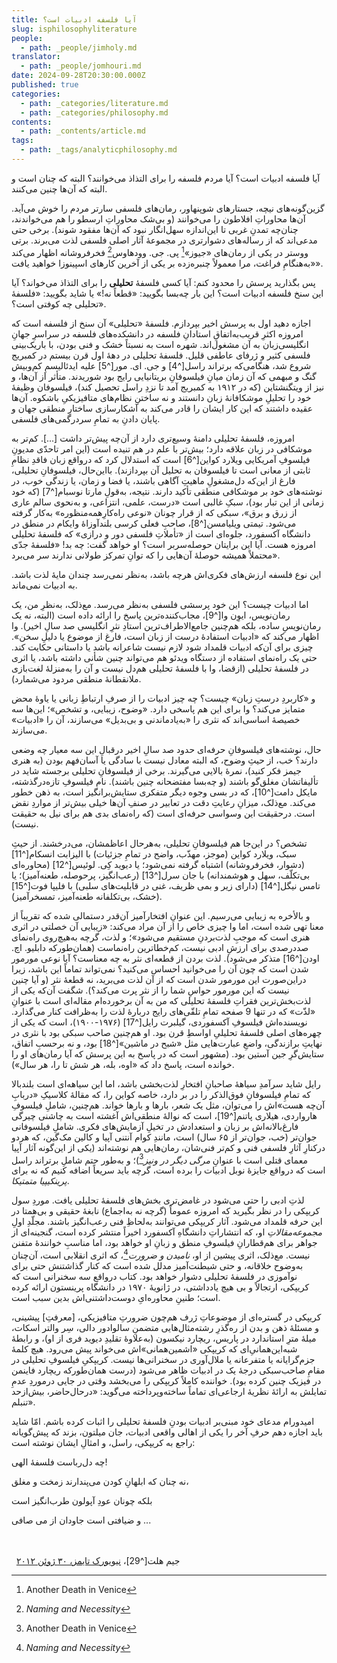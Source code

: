 ```yaml
---
title: آيا فلسفه ادبیات است؟
slug: isphilosophyliterature
people:
  - path: _people/jimholy.md
translator:
  - path: _people/jomhouri.md
date: 2024-09-28T20:30:00.000Z
published: true
categories:
  - path: _categories/literature.md
  - path: _categories/philosophy.md
contents:
  - path: _contents/article.md
tags:
  - path: _tags/analyticphilosophy.md
---
```




آیا فلسفه ادبیات است؟ آیا مردم فلسفه را برای التذاذ می‌خوانند؟ البته که چنان است و البته که آن‌ها چنین می‌کنند.

گزین‌گونه‌های نیچه، جستارهای شوپنهاور، رمان‌های فلسفی سارتر مردم را خوش می‌آید. آن‌ها محاوراتِ افلاطون را می‌خوانند (و بی‌شک محاوراتِ ارسطو را هم می‌خواندند، چنان‌چه تمدنِ غربی تا این‌اندازه سهل‌انگار نبود که آن‌ها مفقود شوند). برخی حتی مدعی‌اند که از رساله‌های دشوارتری در مجموعۀ آثار اصلی فلسفی لذت می‌برند. برتی ووستر در یکی از رمان‌های «جیوز»[^2] پی‌. جی‌. وودهاوس[^3] فخرفروشانه اظهار می‌کند «به‌هنگامِ فراغت، مرا معمولاً چنبره‌زده بر یکی از آخرین کارهای اسپینوزا خواهید یافت».

پس بگذارید پرسش را محدود کنم: آیا کسی فلسفۀ **تحلیلی** را برای التذاذ می‌خواند؟ آیا این سنخ فلسفه ادبیات است؟ این بار چه‌بسا بگویید: «قطعاً نه!» یا شاید بگویید: «فلسفۀ تحلیلی چه کوفتی است؟».

اجازه دهید اول به پرسش اخیر بپردازم. فلسفۀ «تحلیلی» آن سنخ از فلسفه است که امروزه اکثرِ قریب‌به‌اتفاقِ استادانِ فلسفه در دانشکده‌های فلسفه در سراسرِ جهانِ انگلیسی‌زبان به آن مشغول‌‌اند. شهره است به نسبتاً خشک و فنی بودن، با باریک‌بینی فلسفی کثیر و ژرفای عاطفی قلیل. فلسفۀ تحلیلی در دهۀ اول قرن بیستم در کمبریج شروع شد، هنگامی‌که برتراند راسل[^4] و جی‌. ای‌. مور[^5] علیه ایدئالیسمِ کم‌وبیش گنگ و مبهمی که آن زمان میانِ فیلسوفانِ بریتانیایی رایج بود شوریدند. متأثر از آن‌ها، و نیز از ویتگنشتاین (که در ۱۹۱۲ به کمبریج آمد تا نزدِ راسل تحصیل کند)، فیلسوفان وظیفۀ خود را تحلیلِ موشکافانۀ زبان دانستند و نه ساختنِ نظام‌های متافیزیکیِ باشکوه. آن‌ها عقیده داشتند که این کار ایشان را قادر می‌کند به آشکارسازی ساختارِ منطقی جهان و پایان دادنِ به تمامِ سردرگمی‌های فلسفی.

امروزه، فلسفۀ تحلیلی دامنۀ وسیع‌تری دارد از آن‌چه پیش‌تر داشت \[...]. کم‌تر به موشکافی در زبان علاقه دارد؛ بیش‌تر با علم در هم تنیده است (این امر تاحدّی مدیونِ فیلسوفِ آمریکایی ویلارد کواین[^6] است که استدلال کرد که درواقع زبان فاقدِ نظامِ ثابتی از معانی است تا فیلسوفان به تحلیل آن بپردازند). بااین‌حال، فیلسوفانِ تحلیلی، فارغ از این‌که دل‌مشغولِ ماهیتِ آگاهی باشند، یا فضا و زمان، یا زندگی خوب، در نوشته‌های خود بر موشکافی منطقی تأکید دارند. نتیجه، به‌قولِ مارتا نوسبام[^7] (که خود زمانی از این تبار بود)، سبکِ غالبی است «درست، علمی، انتزاعی، و به‌نحوی سالم عاری از زرق و برق»، سبکی که از قرار چونان «نوعی راه‌کارِهمه‌منظوره» به‌کار گرفته می‌شود. تیمتی ویلیامسن[^8]، صاحبِ فعلی کرسی بلندآوزاۀ وایکام در منطق در دانشگاه آکسفورد، جلوه‌ای است از «تأملاتِ فلسفی دور و درازی» که فلسفۀ تحلیلی امروزه هست. آیا این برایتان حوصله‌‌سربر است؟ او خواهد گفت: چه بد! «فلسفۀ جدّی محتملاً همیشه حوصلۀ آن‌هایی را که توانِ تمرکز طولانی ندارند سر می‌برد».

این نوع فلسفه ارزش‌های فکری‌اش هرچه باشد، به‌نظر نمی‌رسد چندان مایۀ لذت باشد. به ادبیات نمی‌ماند.

اما ادبیات چیست؟ این خود پرسشی فلسفی به‌نظر می‌رسد. مع‌ذلک، به‌نظرِ من، یک رمان‌نویس، ایوِن وا[^9]، مجاب‌کننده‌ترین پاسخ را ارائه داده است (البته، نه یک رمان‌نویسِ ساده، بلکه هم‌چنین جامع‌الاطراف‌ترین استادِ نثرِ انگلیسی صد سالِ اخیر). وا اظهار می‌کند که «ادبیات استفادۀ درست از زبان است، فارغ از موضوع یا دلیلِ سخن». چیزی برای آن‌که ادبیات قلمداد شود لازم نیست شاعرانه باشد یا داستانی حکایت کند. حتی یک راه‌نمای استفاده از دستگاه ویدئو هم می‌تواند چنین شأنی داشته باشد، یا اثری در فلسفۀ تحلیلی (ازقضا، وا با فلسفۀ تحلیلی هم‌دل نیست و آن را به‌منزلۀ لغت‌بازی ملانقطانۀ منطقی مردود می‌شمارد).

و «کاربردِ درستِ زبان» چیست؟ چه چیز ادبیات را از صرفِ ارتباطِ زبانی یا یاوۀ محض متمایز می‌کند؟ وا برای این هم پاسخی دارد. «وضوح، زیبایی، و تشخص»؛ این‌ها سه خصیصۀ اساسی‌اند که نثری را «به‌یادماندنی و بی‌بدیل» می‌سازند، آن را «ادبیات» می‌سازند.

حال، نوشته‌های فیلسوفانِ حرفه‌ای حدود صد سالِ اخیر درقبالِ این سه معیار چه وضعی دارند؟ خب، از حیثِ وضوح، که البته معادل نیست با سادگی یا آسان‌فهم بودن (به هنری جیمز فکر کنید)، نمرۀ بالایی می‌گیرند. برخی از فیلسوفانِ تحلیلی برجسته شاید در تألیفاتشان مغلق‌گو باشند (و چه‌بسا مفتضحانه چنین باشند). نام فیلسوفِ تازه‌درگذشته، مایکل دامت[^10]، که در بسی وجوه دیگر متفکری ستایش‌برانگیز است، به ذهن خطور می‌کند. مع‌ذلک، میزانِ رعایتِ دقت در تعابیر در صنفِ آن‌ها خیلی بیش‌تر از مواردِ نقض‌ است. درحقیقت این وسواسی حرفه‌ای است (که راه‌نمای بدی هم برای نیل به حقیقت نیست).

تشخص؟ در این‌جا هم فیلسوفانِ تحلیلی، به‌هرحال اعاظمشان، می‌درخشند. از حیثِ سبک، ویلارد کواین (موجز، مهذّب، واضح در تمامِ جزئیات) با الیزابت انسکام[^11] (دشوار، فخرفروشانه) اشتباه گرفته نمی‌شود؛ یا دیوید کِی. لوئیس[^12] (محاوره‌ای بی‌تکلّف، سهل و هوشمندانه) با جان سرل[^13] (رعب‌انگیز، پرحوصله، طعنه‌آمیز)؛ یا تامس نیگل[^14] (دارای زیر و بمی ظریف، غنی در قابلیت‌های سلبی) با فلیپا فوت[^15] (خشک، بی‌تکلفانه طعنه‌آمیز، تمسخرآمیز).

و بالأخره به زیبایی می‌رسیم. این عنوانِ افتخارآمیز آن‌قدر دستمالی شده که تقریباً از معنا تهی شده است، اما وا چیزی خاص را از آن مراد می‌کند: «زیبایی آن خصلتی در اثری هنری است که موجبِ لذت‌بردنِ مستقیم می‌شود»؛ و لذت، گرچه به‌هیچ‌‌روی راه‌نمای صددرصدی برای ارزشِ ادبی نیست، کم‌خطاترین راه‌نماست (همان‌طورکه دابلیو. اچ. اودن[^16] متذکر می‌شود). لذت بردن از قطعه‌ای نثر به چه معناست؟ آیا نوعی مورمور شدن است که چون آن را می‌خوانید احساس می‌کنید؟ نمی‌تواند تماماً این باشد، زیرا دراین‌صورت این مورمور شدن است که از آن لذت می‌برید، نه قطعۀ نثر (و آیا چنین نیست که این مورمور حواسِ شما را از نثر پرت می‌کند؟). شگفت آن‌که یکی از لذت‌بخش‌ترین فقراتِ فلسفۀ تحلیلی که من به آن برخورده‌ام مقاله‌ای است با عنوانِ «لذّت» که در تنها 9 صفحه تمامِ تلقّی‌های رایج دربارۀ لذت را به‌ظرافت کنار می‌گذارد. نویسنده‌اش فیلسوفِ آکسفوردی، گیلبرت رایل[^17] (۱۹۷۶-۱۹۰۰)، است که یکی از چهره‌های اصلی فلسفۀ تحلیلیِ اواسطِ قرن بود. او هم‌چنین صاحب‌ سبکی بود با نثری در نهایتِ برازندگی، واضعِ عبارت‌هایی مثل «شبح در ماشین»[^18] بود، و نه برحسبِ اتفاق، ستایش‌گرِ جین آستین بود. (مشهور است که در پاسخ به این پرسش که آیا رمان‌های او را خوانده است، پاسخ داد که «اوه، بله، هر شش‌ تا را، هر سال»).

رایل شاید سرآمدِ سیاهۀ صاحبانِ افتخارِ لذت‌بخشی باشد، اما این سیاهه‌ای است بلندبالا که تمامِ فیلسوفانِ فوق‌الذکر را در بر دارد، خاصه کواین را، که مقالۀ کلاسیکِ «دربابِ آن‌چه هست»‌اش را می‌توان، مثل یک شعر، بارها و بارها خواند. هم‌چنین، شاملِ فیلسوفِ هارواردی، هیلاری پاتنم[^19]، است که نوالۀ منطقی‌اش آغشته است به چاشنی چیرگی فارغ‌بالانه‌اش بر زبان و استعدادش در تخیلِ آزمایش‌های فکری. شاملِ فیلسوفانی جوان‌تر (خب، جوان‌تر از ۶۵ سال) است، مانندِ کوام آنتنی آپیا و کالین مک‌گین، که هردو درکنارِ آثارِ فلسفی فنی و کم‌تر فنی‌شان، رمان‌هایی هم نوشته‌‌اند (یکی از این‌گونه آثار آپیا معمای قتلی است با عنوانِ *مرگی دیگر در ونیز*[^2])؛ و به‌طور حتم شاملِ برتراند راسل است که درواقع جایزۀ نوبل ادبیات را برده است، گرچه باید سریعاً اضافه کنیم که نه برای *پرینکیپیا متمتیکا*.

لذتِ ادبی را حتی می‌شود در غامض‌تری بخش‌های فلسفۀ تحلیلی یافت. موردِ سول کریپکی را در نظر بگیرید که امروزه عموماً (گرچه نه به‌اجماع) نابغۀ حقیقی و بی‌همتا در این حرفه قلمداد می‌شود. آثار کریپکی می‌توانند به‌لحاظِ فنی رعب‌انگیز باشند. مجلّدِ اولِ *مجموعه‌مقالاتِ* او، که انتشاراتِ دانشگاهِ آکسفورد اخیراً منتشر کرده است، گنجینه‌ای از جواهر برای هم‌قطارانِ فیلسوفِ منطق و زبانِ او خواهد بود، اما مناسبِ خوانندۀ متفنن نیست. مع‌ذلک، اثری پیشین از او، *نامیدن و ضرورت*[^3]، که اثری انقلابی است، آن‌چنان به‌وضوح خلاقانه، و حتی شیطنت‌آمیز مدلل شده است که کنار گذاشتنش حتی برای نوآموزی در فلسفۀ تحلیلی دشوار خواهد بود. کتاب درواقع سه سخنرانی است که کریپکی، ارتجالاً و بی هیچ یادداشتی، در ژانویۀ ۱۹۷۰ در دانشگاه پرینستون ارائه کرده است؛ طنینِ محاوره‌ایِ دوست‌داشتنی‌اش بدین سبب است.

کریپکی در گستره‌ای از موضوعاتِ ژرف هم‌چون ضرورتِ متافیزیکی، \[معرفتِ] پیشینی، و مسئلۀ ذهن و بدن از ره‌گذرِ رشته‌‌مثال‌هایی متضمنِ سالوادور دالی، سِر والتر اسکات، میلۀ مترِ استاندارد در پاریس، ریچارد نیکسون (به‌علاوۀ تقلیدِ دیوید فری از او)، و رابطۀ شبه‌این‌همانیِ‌ای که کریپکی «اشمین‌همانی»‌اش می‌خواند پیش می‌رود. هیچ کلمۀ جزم‌گرایانه‌ یا متفرعانه یا ملال‌آوری در سخنرانی‌ها نیست. کریپکیِ فیلسوفِ تحلیلی در مقامِ صاحب‌سبکی درجۀ‌ یک در ادبیات ظاهر می‌شود (درست همان‌طورکه ریچارد فاینمن در فیزیک چنین کرده بود). خواننده کاملاً کریپکی را می‌بخشد وقتی در جایی درموردِ عدمِ تمایلش به ارائۀ نظریۀ ارجاعی‌ای تماماً ساخته‌وپرداخته می‌گوید: «درحال‌حاضر، بیش‌ازحد تنبلم».

امیدورام مدعای خود مبنی‌بر ادبیات بودنِ فلسفۀ تحلیلی را اثبات کرده باشم. امّا شاید باید اجازه دهم حرفِ آخر را یکی از اهالی واقعی ادبیات، جان میلتون، بزند که پیش‌گویانه راجع به کریپکی، راسل، و امثالِ ایشان نوشته است:

چه دل‌رباست فلسفۀ الهی!

نه چنان که ابلهانِ کودن می‌پندارند زمخت و مغلق،

بلکه چونان عودِ آپولون طرب‌انگیز است

و ضیافتی است جاودان از می صافی ...

<br><br> 
جیم هلت[^29]، [نیویورک تایمز، ۳۰ ژوئن ۲۰۱۲
](https://archive.nytimes.com/opinionator.blogs.nytimes.com/2012/06/30/is-philosophy-literature/)


[^1]: the ghost in the machine

[^2]: Another Death in Venice

[^3]: *Naming and Necessity*


